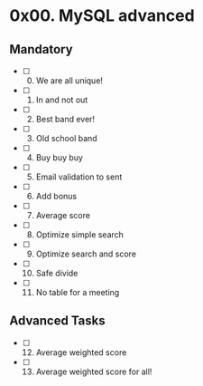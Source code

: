 #  0x00. MySQL advanced
## Mandatory
- [ ] 0. We are all unique!
- [ ] 1. In and not out
- [ ] 2. Best band ever!
- [ ] 3. Old school band
- [ ] 4. Buy buy buy
- [ ] 5. Email validation to sent
- [ ] 6. Add bonus
- [ ] 7. Average score
- [ ] 8. Optimize simple search
- [ ] 9. Optimize search and score
- [ ] 10. Safe divide
- [ ] 11. No table for a meeting
## Advanced Tasks
- [ ] 12. Average weighted score
- [ ] 13. Average weighted score for all!

